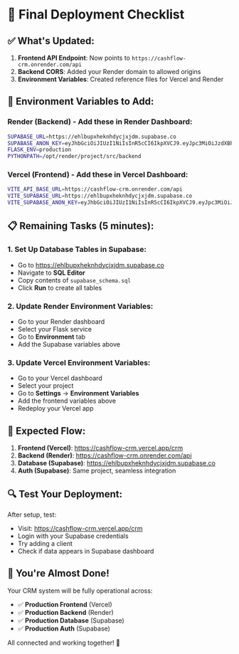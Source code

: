 # 🚀 Final Deployment Checklist

## ✅ **What's Updated:**

1. **Frontend API Endpoint**: Now points to `https://cashflow-crm.onrender.com/api`
2. **Backend CORS**: Added your Render domain to allowed origins
3. **Environment Variables**: Created reference files for Vercel and Render

## 🔧 **Environment Variables to Add:**

### **Render (Backend) - Add these in Render Dashboard:**
```bash
SUPABASE_URL=https://ehlbupxheknhdycjxjdm.supabase.co
SUPABASE_ANON_KEY=eyJhbGciOiJIUzI1NiIsInR5cCI6IkpXVCJ9.eyJpc3MiOiJzdXBhYmFzZSIsInJlZiI6ImVobGJ1cHhoZWtuaGR5Y2p4amRtIiwicm9sZSI6ImFub24iLCJpYXQiOjE3NjA5MDk4NDUsImV4cCI6MjA3NjQ4NTg0NX0.Kmw_mhlQ5NC2gZYaqyT2unDzbol7BoDOW1TZksRScYY
FLASK_ENV=production
PYTHONPATH=/opt/render/project/src/backend
```

### **Vercel (Frontend) - Add these in Vercel Dashboard:**
```bash
VITE_API_BASE_URL=https://cashflow-crm.onrender.com/api
VITE_SUPABASE_URL=https://ehlbupxheknhdycjxjdm.supabase.co
VITE_SUPABASE_ANON_KEY=eyJhbGciOiJIUzI1NiIsInR5cCI6IkpXVCJ9.eyJpc3MiOiJzdXBhYmFzZSIsInJlZiI6ImVobGJ1cHhoZWtuaGR5Y2p4amRtIiwicm9sZSI6ImFub24iLCJpYXQiOjE3NjA5MDk4NDUsImV4cCI6MjA3NjQ4NTg0NX0.Kmw_mhlQ5NC2gZYaqyT2unDzbol7BoDOW1TZksRScYY
```

## 📋 **Remaining Tasks (5 minutes):**

### **1. Set Up Database Tables in Supabase:**
- Go to https://ehlbupxheknhdycjxjdm.supabase.co
- Navigate to **SQL Editor**
- Copy contents of `supabase_schema.sql`
- Click **Run** to create all tables

### **2. Update Render Environment Variables:**
- Go to your Render dashboard
- Select your Flask service
- Go to **Environment** tab
- Add the Supabase variables above

### **3. Update Vercel Environment Variables:**
- Go to your Vercel dashboard
- Select your project
- Go to **Settings** → **Environment Variables**
- Add the frontend variables above
- Redeploy your Vercel app

## 🎯 **Expected Flow:**

1. **Frontend (Vercel)**: https://cashflow-crm.vercel.app/crm
2. **Backend (Render)**: https://cashflow-crm.onrender.com/api
3. **Database (Supabase)**: https://ehlbupxheknhdycjxjdm.supabase.co
4. **Auth (Supabase)**: Same project, seamless integration

## 🔍 **Test Your Deployment:**

After setup, test:
- Visit: https://cashflow-crm.vercel.app/crm
- Login with your Supabase credentials
- Try adding a client
- Check if data appears in Supabase dashboard

## 🎉 **You're Almost Done!**

Your CRM system will be fully operational across:
- ✅ **Production Frontend** (Vercel)
- ✅ **Production Backend** (Render) 
- ✅ **Production Database** (Supabase)
- ✅ **Production Auth** (Supabase)

All connected and working together! 🚀